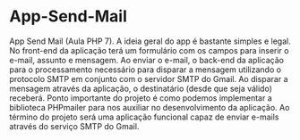 # App-Send-Mail
App Send Mail (Aula PHP 7). A ideia geral do app é bastante simples e legal. No front-end da aplicação terá um formulário com os campos para inserir o e-mail, assunto e mensagem.  Ao enviar o e-mail, o back-end da aplicação para o processamento necessário para disparar a mensagem utilizando o protocolo SMTP em conjunto com o servidor SMTP do Gmail. Ao disparar a mensagem através da aplicação, o destinatário (desde que seja válido) receberá. Ponto importante do projeto é como podemos implementar a biblioteca PHPmailer para nos auxiliar no desenvolvimento da aplicação. Ao término do projeto será uma aplicação funcional capaz de enviar e-mails através do serviço SMTP do Gmail.
